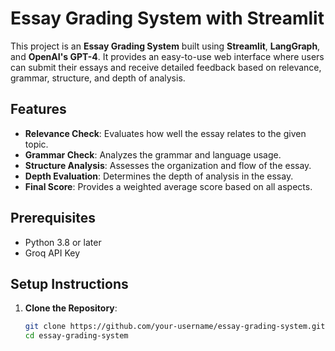 # Essay Grading System with Streamlit

This project is an **Essay Grading System** built using **Streamlit**, **LangGraph**, and **OpenAI's GPT-4**. It provides an easy-to-use web interface where users can submit their essays and receive detailed feedback based on relevance, grammar, structure, and depth of analysis. 

## Features
- **Relevance Check**: Evaluates how well the essay relates to the given topic.
- **Grammar Check**: Analyzes the grammar and language usage.
- **Structure Analysis**: Assesses the organization and flow of the essay.
- **Depth Evaluation**: Determines the depth of analysis in the essay.
- **Final Score**: Provides a weighted average score based on all aspects.

## Prerequisites
- Python 3.8 or later
- Groq API Key

## Setup Instructions
1. **Clone the Repository**:
   ```bash
   git clone https://github.com/your-username/essay-grading-system.git
   cd essay-grading-system
